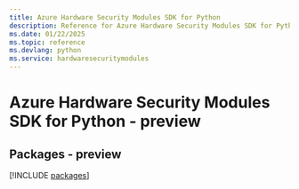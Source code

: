 ```yaml
---
title: Azure Hardware Security Modules SDK for Python
description: Reference for Azure Hardware Security Modules SDK for Python
ms.date: 01/22/2025
ms.topic: reference
ms.devlang: python
ms.service: hardwaresecuritymodules
---
```

# Azure Hardware Security Modules SDK for Python - preview
## Packages - preview
[!INCLUDE [packages](hardware-security-modules-index.md)]